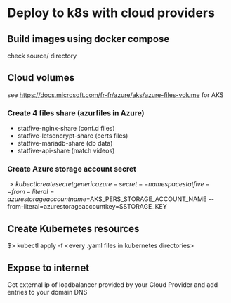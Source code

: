 # Deploy to k8s with cloud providers
## Build images using docker compose
check source/ directory

## Cloud volumes
see https://docs.microsoft.com/fr-fr/azure/aks/azure-files-volume for AKS

### Create 4 files share (azurfiles in Azure)
* statfive-nginx-share (conf.d files)
* statfive-letsencrypt-share (certs files)
* statfive-mariadb-share (db data)
* statfive-api-share (match videos)

### Create Azure storage account secret
$> kubectl create secret generic azure-secret --namespace statfive --from-literal=azurestorageaccountname=$AKS_PERS_STORAGE_ACCOUNT_NAME --from-literal=azurestorageaccountkey=$STORAGE_KEY

## Create Kubernetes resources
$> kubectl apply -f <every .yaml files in kubernetes directories>

## Expose to internet
Get external ip of loadbalancer provided by your Cloud Provider and add entries to your domain DNS
